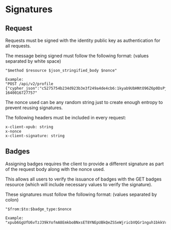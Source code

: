 # Signatures

## Request

Requests must be signed with the identity public key as authentication for all requests.

The message being signed must follow the following format: (values separated by white space)

```
"$method $resource $json_stringified_body $nonce"

Example:
"POST /api/v2/profile {"cypher_json":"c5275754b234d923b3e3f249a4de4cb6:1kyab9UbHNtO96Z6p0DsPj/Lb5MsdnyTzaWSf8dl/K4EwNG7YF7rhK5OL0kchxcaQhhOyly7nqiAzlmhTyBIaGeLaiFlOjyttrJF9RjrLebz0Kox0Wn55BwA08DLgHuhUuMMA0K+35aqFqLECBxnSw==","derivation_scheme":"m/1h/0h/0h"} 1640016727757"
```

The nonce used can be any random string just to create enough entropy to prevent reusing signatures.

The following headers must be included in every request:

```
x-client-xpub: string
x-nonce
x-client-signature: string
```
## Badges

Assigning badges requires the client to provide a different signature as part of the request body along with the nonce used.

This allows all users to verify the issuance of badges with the GET badges resource (which will include necessary values to verify the signature).

These signatures must follow the following format: (values separated by colon)

```
"$from:$to:$badge_type:$nonce

Example: 
"xpub6GgUfU6vTzJ39kYofmA8EmkboBNxsET8YNEpUBkQeZSSeWjricbVQGr1nguh1bkkVrMkPySn292QksZeNjMVS4oZYPrSFj6GDppV1hB5Dpk:xpub6FdGhaAVAtckACFK6rSSoHrJSbnoCaazDYnYU8xo8LM6LUxK3sqous5Lbo1wRpyinn7VjVE8euRTW5tzYqrZ53PGDKbYPHw3SdrFcJQREzF:Trusted:1640016946571"
```